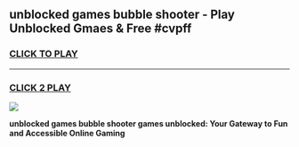 
## unblocked games bubble shooter - Play Unblocked Gmaes & Free #cvpff
<h3>
<a href="https://premium.freeplayer.one?title=unblocked_games_bubble_shooter&ref=01M">CLICK TO PLAY</a></h3>
<hr>

<h3>
<a href="https://premium.freeplayer.one?title=unblocked_games_bubble_shooter&ref=01M">CLICK 2 PLAY</a>
  
</h3>

<a href="https://premium.freeplayer.one?title=unblocked_games_bubble_shooter&ref=01M"><img src="https://clearcache.store/games.png"></a>


**unblocked games bubble shooter games unblocked: Your Gateway to Fun and Accessible Online Gaming**
